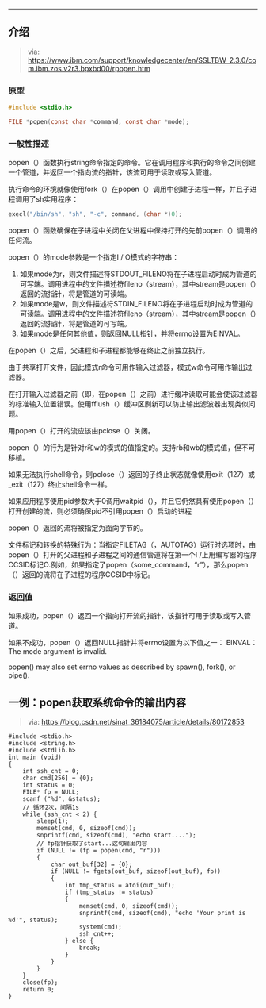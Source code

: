 

---



## 介绍

> via: https://www.ibm.com/support/knowledgecenter/en/SSLTBW_2.3.0/com.ibm.zos.v2r3.bpxbd00/rpopen.htm

### 原型

```c
#include <stdio.h>

FILE *popen(const char *command, const char *mode);
```

### 一般性描述

popen（）函数执行string命令指定的命令。它在调用程序和执行的命令之间创建一个管道，并返回一个指向流的指针，该流可用于读取或写入管道。

执行命令的环境就像使用fork（）在popen（）调用中创建子进程一样，并且子进程调用了sh实用程序：

```c
execl("/bin/sh", "sh", "-c", command, (char *)0);
```

popen（）函数确保在子进程中关闭在父进程中保持打开的先前popen（）调用的任何流。

popen（）的mode参数是一个指定I / O模式的字符串： 

1. 如果mode为r，则文件描述符STDOUT_FILENO将在子进程启动时成为管道的可写端。调用进程中的文件描述符fileno（stream），其中stream是popen（）返回的流指针，将是管道的可读端。 
2. 如果mode是w，则文件描述符STDIN_FILENO将在子进程启动时成为管道的可读端。调用进程中的文件描述符fileno（stream），其中stream是popen（）返回的流指针，将是管道的可写端。 
3. 如果mode是任何其他值，则返回NULL指针，并将errno设置为EINVAL。

在popen（）之后，父进程和子进程都能够在终止之前独立执行。

由于共享打开文件，因此模式r命令可用作输入过滤器，模式w命令可用作输出过滤器。

在打开输入过滤器之前（即，在popen（）之前）进行缓冲读取可能会使该过滤器的标准输入位置错误。使用fflush（）缓冲区刷新可以防止输出滤波器出现类似问题。

用popen（）打开的流应该由pclose（）关闭。

popen（）的行为是针对r和w的模式的值指定的。支持rb和wb的模式值，但不可移植。

如果无法执行shell命令，则pclose（）返回的子终止状态就像使用exit（127）或_exit（127）终止shell命令一样。

如果应用程序使用pid参数大于0调用waitpid（），并且它仍然具有使用popen（）打开创建的流，则必须确保pid不引用popen（）启动的进程

popen（）返回的流将被指定为面向字节的。

文件标记和转换的特殊行为：当指定FILETAG（，AUTOTAG）运行时选项时，由popen（）打开的父进程和子进程之间的通信管道将在第一个I /上用编写器的程序CCSID标记O.例如，如果指定了popen（some_command，“r”），那么popen（）返回的流将在子进程的程序CCSID中标记。


### 返回值

如果成功，popen（）返回一个指向打开流的指针，该指针可用于读取或写入管道。

如果不成功，popen（）返回NULL指针并将errno设置为以下值之一：
EINVAL：The mode argument is invalid.

popen() may also set errno values as described by spawn(), fork(), or pipe().



## 一例：popen获取系统命令的输出内容

> via: <https://blog.csdn.net/sinat_36184075/article/details/80172853>



```
#include <stdio.h>
#include <string.h>
#include <stdlib.h>
int main (void)
{
    int ssh_cnt = 0;
    char cmd[256] = {0};
    int status = 0;
    FILE* fp = NULL;
    scanf ("%d", &status);
    // 循环2次，间隔1s
    while (ssh_cnt < 2) {
        sleep(1);
        memset(cmd, 0, sizeof(cmd));
        snprintf(cmd, sizeof(cmd), "echo start....");
        // fp指针获取了start...这句输出内容
        if (NULL != (fp = popen(cmd, "r")))
        {
            char out_buf[32] = {0};
            if (NULL != fgets(out_buf, sizeof(out_buf), fp))
            {
                int tmp_status = atoi(out_buf);
                if (tmp_status != status)
                {
                    memset(cmd, 0, sizeof(cmd));
                    snprintf(cmd, sizeof(cmd), "echo 'Your print is %d'", status);
                    system(cmd);
                    ssh_cnt++;
                } else {
                    break;
                }
            }
        }
    }
    close(fp);
    return 0;
}
```

